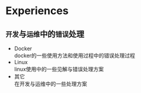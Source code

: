 # Experiences
## `开发`与`运维`中的`错误`处理
* Docker <br>
    docker的一些使用方法和使用过程中的错误处理过程 <br>
* Linux <br>
    linux使用中的一些见解与错误处理方案
* 其它 <br>
    在开发与运维中的一些处理方案
